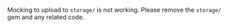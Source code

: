 Mocking to upload to `storage/` is not working. Please remove the `storage/` gem and any related code.
